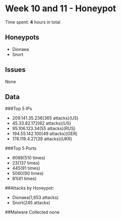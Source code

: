 # Week 10 and 11 - Honeypot

Time spent: **4** hours in total

## Honeypots
- Dionaea
- Snort

## Issues
None

## Data

###Top 5 IPs
- 209.141.35.236(365 attacks)(US)
- 45.33.82.172(62 attacks)(US)
- 95.106.123.34(55 attacks)(RUS)
- 194.55.142.100(49 attacks)(GER)
- 176.119.4.27(39 attacks)(UKR)

###Top 5 Ports
- 8088(510 times)
- 23(137 times)
- 445(91 times)
- 5060(90 times)
- 81(41 times)

##Attacks by Honeypot:
- Dionaea(1,653 attacks)
- Snort(245 attacks)

##Malware Collected
none